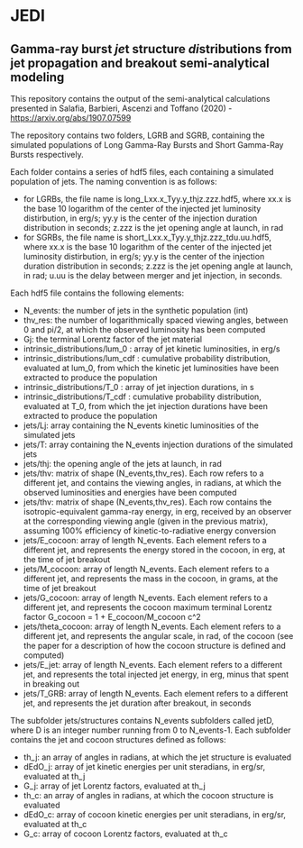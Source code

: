# JEDI
## Gamma-ray burst *je*t structure *di*stributions from jet propagation and breakout semi-analytical modeling

This repository contains the output of the semi-analytical calculations presented in Salafia, Barbieri, Ascenzi and Toffano (2020) - https://arxiv.org/abs/1907.07599

The repository contains two folders, LGRB and SGRB, containing the simulated populations of Long Gamma-Ray Bursts and Short Gamma-Ray Bursts respectively.

Each folder contains a series of hdf5 files, each containing a simulated population of jets. The naming convention is as follows:
- for LGRBs, the file name is long_Lxx.x_Tyy.y_thjz.zzz.hdf5, where xx.x is the base 10 logarithm of the center of the injected jet luminosity distirbution, in erg/s; yy.y is the center of the injection duration distribution in seconds; z.zzz is the jet opening angle at launch, in rad
- for SGRBs, the file name is short_Lxx.x_Tyy.y_thjz.zzz_tdu.uu.hdf5, where xx.x is the base 10 logarithm of the center of the injected jet luminosity distirbution, in erg/s; yy.y is the center of the injection duration distribution in seconds; z.zzz is the jet opening angle at launch, in rad; u.uu is the delay between merger and jet injection, in seconds.

Each hdf5 file contains the following elements:
- N_events: the number of jets in the synthetic population (int)
- thv_res: the number of logarithmically spaced viewing angles, between 0 and pi/2, at which the observed luminosity has been computed
- Gj: the terminal Lorentz factor of the jet material
- intrinsic_distributions/lum_0 : array of jet kinetic luminosities, in erg/s
- intrinsic_distributions/lum_cdf : cumulative probability distribution, evaluated at lum_0, from which the kinetic jet luminosities have been extracted to produce the population
- intrinsic_distributions/T_0 : array of jet injection durations, in s
- intrinsic_distributions/T_cdf : cumulative probability distribution, evaluated at T_0, from which the jet injection durations have been extracted to produce the population
- jets/Lj: array containing the N_events kinetic luminosities of the simulated jets
- jets/T: array containing the N_events injection durations of the simulated jets
- jets/thj: the opening angle of the jets at launch, in rad
- jets/thv: matrix of shape (N_events,thv_res). Each row refers to a different jet, and contains the viewing angles, in radians, at which the observed luminosities and energies have been computed
- jets/thv: matrix of shape (N_events,thv_res). Each row contains the isotropic-equivalent gamma-ray energy, in erg, received by an observer at the corresponding viewing angle (given in the previous matrix), assuming 100% efficiency of kinetic-to-radiative energy conversion 
- jets/E_cocoon: array of length N_events. Each element refers to a different jet, and represents the energy stored in the cocoon, in erg, at the time of jet breakout
- jets/M_cocoon: array of length N_events. Each element refers to a different jet, and represents the mass in the cocoon, in grams, at the time of jet breakout
- jets/G_cocoon: array of length N_events. Each element refers to a different jet, and represents the cocoon maximum terminal Lorentz factor G_cocoon = 1 + E_cocoon/M_cocoon c^2
- jets/theta_cocoon: array of length N_events. Each element refers to a different jet, and represents the angular scale, in rad, of the cocoon (see the paper for a description of how the cocoon structure is defined and computed)
- jets/E_jet: array of length N_events. Each element refers to a different jet, and represents the total injected jet energy, in erg, minus that spent in breaking out
- jets/T_GRB: array of length N_events. Each element refers to a different jet, and represents the jet duration after breakout, in seconds

The subfolder jets/structures contains N_events subfolders called jetD, where D is an integer number running from 0 to N_events-1. Each subfolder contains the jet and cocoon structures defined as follows:
- th_j: an array of angles in radians, at which the jet structure is evaluated
- dEdO_j: array of jet kinetic energies per unit steradians, in erg/sr, evaluated at th_j
- G_j: array of jet Lorentz factors, evaluated at th_j
- th_c: an array of angles in radians, at which the cocoon structure is evaluated
- dEdO_c: array of cocoon kinetic energies per unit steradians, in erg/sr, evaluated at th_c
- G_c: array of cocoon Lorentz factors, evaluated at th_c







